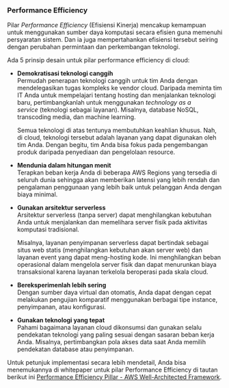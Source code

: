 ### Performance Efficiency

Pilar _Performance Efficiency_ (Efisiensi Kinerja) mencakup kemampuan untuk menggunakan sumber daya komputasi secara efisien guna memenuhi persyaratan sistem. Dan ia juga mempertahankan efisiensi tersebut seiring dengan perubahan permintaan dan perkembangan teknologi.

Ada 5 prinsip desain untuk pilar performance efficiency di cloud:

-   **Demokratisasi teknologi canggih**  
    Permudah penerapan teknologi canggih untuk tim Anda dengan mendelegasikan tugas kompleks ke vendor cloud. Daripada meminta tim IT Anda untuk mempelajari tentang hosting dan menjalankan teknologi baru, pertimbangkanlah untuk menggunakan _technology as a service_ (teknologi sebagai layanan). Misalnya, database NoSQL, transcoding media, dan machine learning.  
      
    Semua teknologi di atas tentunya membutuhkan keahlian khusus. Nah, di cloud, teknologi tersebut adalah layanan yang dapat digunakan oleh tim Anda. Dengan begitu, tim Anda bisa fokus pada pengembangan produk daripada penyediaan dan pengelolaan resource.  
      
-   **Mendunia dalam hitungan menit**  
    Terapkan beban kerja Anda di beberapa AWS Regions yang tersedia di seluruh dunia sehingga akan memberikan latensi yang lebih rendah dan pengalaman penggunaan yang lebih baik untuk pelanggan Anda dengan biaya minimal.  
      
-   **Gunakan arsitektur serverless**  
    Arsitektur serverless (tanpa server) dapat menghilangkan kebutuhan Anda untuk menjalankan dan memelihara server fisik pada aktivitas komputasi tradisional.  
      
    Misalnya, layanan penyimpanan serverless dapat bertindak sebagai situs web statis (menghilangkan kebutuhan akan server web) dan layanan event yang dapat meng-hosting kode. Ini menghilangkan beban operasional dalam mengelola server fisik dan dapat menurunkan biaya transaksional karena layanan terkelola beroperasi pada skala cloud.  
      
-   **Bereksperimenlah lebih sering**  
    Dengan sumber daya virtual dan otomatis, Anda dapat dengan cepat melakukan pengujian komparatif menggunakan berbagai tipe instance, penyimpanan, atau konfigurasi.  
      
-   **Gunakan teknologi yang tepat**  
    Pahami bagaimana layanan cloud dikonsumsi dan gunakan selalu pendekatan teknologi yang paling sesuai dengan sasaran beban kerja Anda. Misalnya, pertimbangkan pola akses data saat Anda memilih pendekatan database atau penyimpanan.
  
Untuk petunjuk implementasi secara lebih mendetail, Anda bisa menemukannya di whitepaper untuk pilar Performance Efficiency di tautan berikut ini [Performance Efficiency Pillar - AWS Well-Architected Framework](https://docs.aws.amazon.com/wellarchitected/latest/performance-efficiency-pillar/welcome.html).